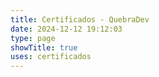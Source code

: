 ```yaml
---
title: Certificados - QuebraDev
date: 2024-12-12 19:12:03
type: page
showTitle: true
uses: certificados
---
```

